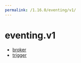 ```yaml
---
permalink: /1.16.0/eventing/v1/
---
```


# eventing.v1



* [broker](broker.md)
* [trigger](trigger.md)